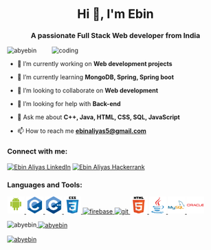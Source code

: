 <h1 align="center">Hi 👋, I'm Ebin</h1>
<h3 align="center">A passionate Full Stack Web developer from India</h3>
<img  src="https://images.unsplash.com/photo-1457305237443-44c3d5a30b89?ixlib=rb-4.0.3&ixid=MnwxMjA3fDB8MHxwaG90by1wYWdlfHx8fGVufDB8fHx8&auto=format&fit=crop&w=1474&q=80" alt="coding" width="400" align="right" >

<p align="left"> <img src="https://komarev.com/ghpvc/?username=abyebin&label=Profile%20views&color=0e75b6&style=flat" alt="abyebin" /> </p>


- 🔭 I’m currently working on **Web development projects**

- 🌱 I’m currently learning **MongoDB, Spring, Spring boot**

- 👯 I’m looking to collaborate on **Web development**

- 🤝 I’m looking for help with **Back-end**

- 💬 Ask me about **C++, Java, HTML, CSS, SQL, JavaScript**

- 📫 How to reach me **ebinaliyas5@gmail.com**


<h3 align="left">Connect with me: </h3>
<p align="left">
<a href="https://www.linkedin.com/in/ebin-aliyas-8b3a44231/" target="blank"><img align="center"src="https://raw.githubusercontent.com/rahuldkjain/github-profile-readme-generator/master/src/images/icons/Social/linked-in-alt.svg" alt="Ebin Aliyas LinkedIn" height="30" width="40" /></a>
<a href="https://www.hackerrank.com/ebinaliyas5" target="blank"><img align="center" src="https://raw.githubusercontent.com/rahuldkjain/github-profile-readme-generator/master/src/images/icons/Social/hackerrank.svg" alt="Ebin Aliyas Hackerrank" height="30" width="40" /></a>
</p>

<h3 align="left">Languages and Tools:</h3>
<p align="left"> <a href="https://developer.android.com" target="_blank" rel="noreferrer"> <img src="https://raw.githubusercontent.com/devicons/devicon/master/icons/android/android-original-wordmark.svg" alt="android" width="40" height="40"/> </a> <a href="https://www.cprogramming.com/" target="_blank" rel="noreferrer"> <img src="https://raw.githubusercontent.com/devicons/devicon/master/icons/c/c-original.svg" alt="c" width="40" height="40"/> </a> <a href="https://www.w3schools.com/cpp/" target="_blank" rel="noreferrer"> <img src="https://raw.githubusercontent.com/devicons/devicon/master/icons/cplusplus/cplusplus-original.svg" alt="cplusplus" width="40" height="40"/> </a> <a href="https://www.w3schools.com/css/" target="_blank" rel="noreferrer"> <img src="https://raw.githubusercontent.com/devicons/devicon/master/icons/css3/css3-original-wordmark.svg" alt="css3" width="40" height="40"/> </a> <a href="https://firebase.google.com/" target="_blank" rel="noreferrer"> <img src="https://www.vectorlogo.zone/logos/firebase/firebase-icon.svg" alt="firebase" width="40" height="40"/> </a> <a href="https://git-scm.com/" target="_blank" rel="noreferrer"> <img src="https://www.vectorlogo.zone/logos/git-scm/git-scm-icon.svg" alt="git" width="40" height="40"/> </a> <a href="https://www.w3.org/html/" target="_blank" rel="noreferrer"> <img src="https://raw.githubusercontent.com/devicons/devicon/master/icons/html5/html5-original-wordmark.svg" alt="html5" width="40" height="40"/> </a> <a href="https://www.java.com" target="_blank" rel="noreferrer"> <img src="https://raw.githubusercontent.com/devicons/devicon/master/icons/java/java-original.svg" alt="java" width="40" height="40"/> </a> <a href="https://developer.mozilla.org/en-US/docs/Web/JavaScript" target="_blank" rel="noreferrer">  <img src="https://raw.githubusercontent.com/devicons/devicon/master/icons/mysql/mysql-original-wordmark.svg" alt="mysql" width="40" height="40"/> </a> <a href="https://www.oracle.com/" target="_blank" rel="noreferrer"> <img src="https://raw.githubusercontent.com/devicons/devicon/master/icons/oracle/oracle-original.svg" alt="oracle" width="40" height="40"/> </a> <a href="https://reactjs.org/" target="_blank" rel="noreferrer"> 

<p><img align="left" src="https://github-readme-stats-sigma-five.vercel.app/api/top-langs?username=abyebin&show_icons=true&locale=en&layout=compact" alt="abyebin" /></p>

<p>&nbsp;<img align="center" src="https://github-readme-stats.vercel.app/api?username=abyebin&show_icons=true&theme=radical" alt="abyebin" /></p>

<p><img align="center" src="https://github-readme-streak-stats.herokuapp.com/?user=abyebin&" alt="abyebin" /></p>
